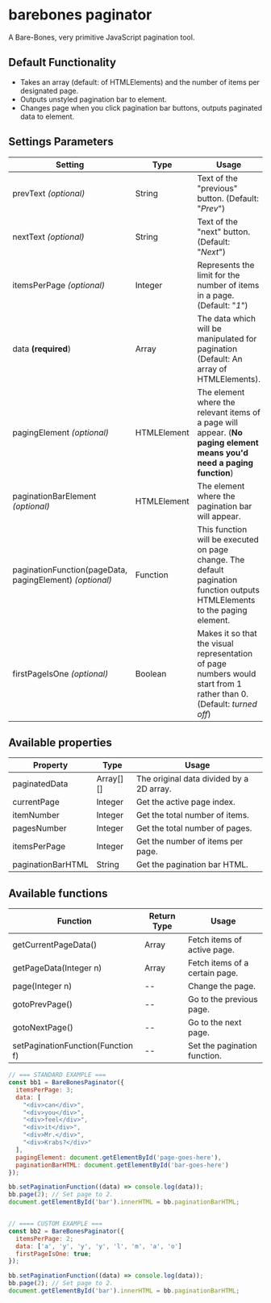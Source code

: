 # barebones paginator
A Bare-Bones, very primitive JavaScript pagination tool.


## Default Functionality
* Takes an array (default: of HTMLElements) and the number of items per designated page.
* Outputs unstyled pagination bar to element.
* Changes page when you click pagination bar buttons, outputs paginated data to element.

## Settings Parameters
Setting | Type | Usage
------------ | ------------- | -------------
prevText *(optional)* | String | Text of the "previous" button. (Default: "*Prev*")
nextText *(optional)* | String | Text of the "next" button. (Default: "*Next*")
itemsPerPage *(optional)* | Integer | Represents the limit for the number of items in a page. (Default: "*1*")
data **(required**) | Array | The data which will be manipulated for pagination (Default: An array of HTMLElements).
pagingElement *(optional)* | HTMLElement | The element where the relevant items of a page will appear. (**No paging element means you'd need a paging function**)
paginationBarElement *(optional)* | HTMLElement | The element where the pagination bar will appear.
paginationFunction(pageData, pagingElement) *(optional)*| Function |This function will be executed on page change. The default pagination function outputs HTMLElements to the paging element.
firstPageIsOne *(optional)* | Boolean | Makes it so that the visual representation of page numbers would start from 1 rather than 0. (Default: *turned off*)


## Available properties
Property | Type | Usage
------------ | ------------- | -------------
paginatedData | Array[][] | The original data divided by a 2D array.
currentPage | Integer | Get the active page index.
itemNumber | Integer | Get the total number of items.
pagesNumber | Integer | Get the total number of pages.
itemsPerPage | Integer | Get the number of items per page.
paginationBarHTML | String | Get the pagination bar HTML.

## Available functions
Function | Return Type | Usage
------------ | ------------- | -------------
getCurrentPageData() | Array | Fetch items of active page.
getPageData(Integer n) | Array | Fetch items of a certain page.
page(Integer n) | -- | Change the page.
gotoPrevPage() | -- | Go to the previous page.
gotoNextPage() | -- | Go to the next page.
setPaginationFunction(Function f) | -- | Set the pagination function.




```javascript
// === STANDARD EXAMPLE ===
const bb1 = BareBonesPaginator({
  itemsPerPage: 3;
  data: [
    "<div>can</div>",
    "<div>you</div>",
    "<div>feel</div>",
    "<div>it</div>",
    "<div>Mr.</div>",
    "<div>Krabs?</div>"
  ],
  pagingElement: document.getElementById('page-goes-here'),
  paginationBarHTML: document.getElementById('bar-goes-here')
});

bb.setPaginationFunction((data) => console.log(data));
bb.page(2); // Set page to 2.
document.getElementById('bar').innerHTML = bb.paginationBarHTML;


// ==== CUSTOM EXAMPLE ===
const bb2 = BareBonesPaginator({
  itemsPerPage: 2;
  data: ['a', 'y', 'y', 'y', 'l', 'm', 'a', 'o']
  firstPageIsOne: true;
});

bb.setPaginationFunction((data) => console.log(data));
bb.page(2); // Set page to 2.
document.getElementById('bar').innerHTML = bb.paginationBarHTML;

```
